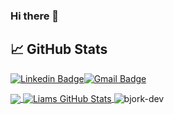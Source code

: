 ### Hi there 👋

## &#x1f4c8; GitHub Stats

[![Linkedin Badge](https://img.shields.io/badge/-Liam_Björkman-blue?style=flat-square&logo=Linkedin&logoColor=white&link=https://www.linkedin.com/in/liam-björkman-27493817b/)](https://www.linkedin.com/in/liam-björkman-27493817b)[![Gmail Badge](https://img.shields.io/badge/-liambjorkman00@gmail.com-c14438?style=flat-square&logo=Gmail&logoColor=white&link=mailto:liambjorkman00@gmail.com)](mailto:liambjorkman00@gmail.com)


<a href="https://github.com/bjork-dev/bjork-dev">
  <img align="center" src="https://github-readme-stats.vercel.app/api/top-langs/?username=bjork-dev&hide=java,html&title_color=ffffff&text_color=c9cacc&icon_color=2bbc8a&bg_color=1d1f21" />
</a>
<a href="https://github.com/bjork-dev/bjork-dev">
  <img align="center" src="https://github-readme-stats.vercel.app/api?username=bjork-dev&show_icons=true&line_height=27&count_private=true&title_color=ffffff&text_color=c9cacc&icon_color=2bbc8a&bg_color=1d1f21" alt="Liams GitHub Stats" />
</a>
<img align="center" src="https://github-readme-streak-stats.herokuapp.com/?user=bjork-dev&count_private=true&theme=radical" alt="bjork-dev" />

